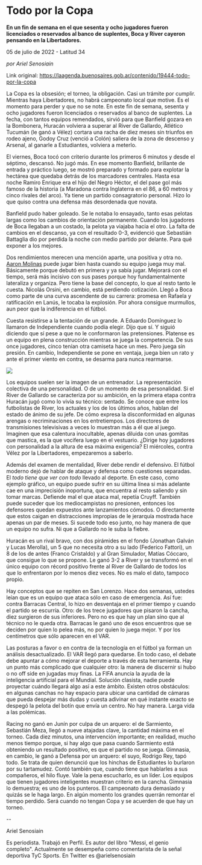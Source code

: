 # Todo por la Copa

**En un fin de semana en el que sesenta y ocho jugadores fueron licenciados o reservados al banco de suplentes, Boca y River cayeron pensando en la Libertadores.**

05 de julio de 2022 - Latitud 34

_por Ariel Senosiain_

Link original: https://laagenda.buenosaires.gob.ar/contenido/19444-todo-por-la-copa



La Copa es la obsesión; el torneo, la obligación. Casi un trámite por cumplir. Mientras haya Libertadores, no habrá campeonato local que motive. Es el momento para perder y que no se note. En este fin de semana, sesenta y ocho jugadores fueron licenciados o reservados al banco de suplentes. La fecha, con tantos equipos remendados, sirvió para que Banfield gozara en la Bombonera, Huracán volviera a superar al River de Gallardo, Atlético Tucumán (le ganó a Vélez) cortara una racha de diez meses sin triunfos en rodeo ajeno, Godoy Cruz (venció a Colón) saliera de la zona de descenso y Arsenal, al ganarle a Estudiantes, volviera a meterlo.




El viernes, Boca tocó con criterio durante los primeros 6 minutos y desde el séptimo, descansó. No jugó más. En ese momento Banfield, brillante de entrada y práctico luego, se mostró preparado y formado para explotar la hectárea que quedaba detrás de los marcadores centrales. Hasta esa noche Ramiro Enrique era el hijo del Negro Héctor, el del pase gol más famoso de la historia (a Maradona contra Inglaterra en el 86, a 60 metros y cinco rivales del arco). Ya tiene un partido consagratorio personal. Hizo lo que quiso contra una defensa más desordenada que novata.




Banfield pudo haber goleado. Se le notaba lo ensayado, tanto esas pelotas largas como los cambios de orientación permanente. Cuando los jugadores de Boca llegaban a un costado, la pelota ya viajaba hacia el otro. La falta de cambios en el descanso, ya con el resultado 0-3, evidenció que Sebastián Battaglia dio por perdida la noche con medio partido por delante. Para qué exponer a los mejores.




Dos rendimientos merecen una mención aparte, una positiva y otra no. [Aaron Molinas](https://www.youtube.com/watch?v=58VVbTiBaOE) puede jugar bien hasta cuando su equipo juega muy mal. Básicamente porque debutó en primera y ya sabía jugar. Mejorará con el tiempo, será más incisivo con sus pases porque hoy fundamentalmente lateraliza y organiza. Pero tiene la base del concepto, lo que al resto tanto le cuesta. Nicolás Orsini, en cambio, está perdiendo cotización. Llegó a Boca como parte de una curva ascendente de su carrera: promesa en Rafaela y ratificación en Lanús, le tocaba la explosión. Por ahora consigue murmullos, aun peor que la indiferencia en el fútbol.




Cuesta resistirse a la tentación de un grande. A Eduardo Domínguez lo llamaron de Independiente cuando podía elegir. Dijo que sí. Y siguió diciendo que sí pese a que no le conformaron las pretensiones. Platense es un equipo en plena construcción mientras se juega la competencia. De sus once jugadores, cinco tenían otra camiseta hace un mes. Pero juega sin presión. En cambio, Independiente se pone en ventaja, juega bien un rato y ante el primer viento en contra, se desarma para nunca rearmarse.




[![](https://img.youtube.com/vi/Gs1T_teE2Us/0.jpg)](https://www.youtube.com/watch?v=Gs1T_teE2Us)




Los equipos suelen ser la imagen de un entrenador. La representación colectiva de una personalidad. O de un momento de esa personalidad. Si el River de Gallardo se caracteriza por su ambición, en la primera etapa contra Huracán jugó como lo vivía su técnico: sentado. Se conoce que entre los futbolistas de River, los actuales y los de los últimos años, hablan del estado de ánimo de su jefe. De cómo expresa la disconformidad en algunas arengas o recriminaciones en los entretiempos. Los directores de transmisiones televisivas a veces lo muestran más a él que al juego. Imaginen que esa calentura inocultable, apenas diluida con unas gomitas que mastica, es la que vocifera luego en el vestuario. ¿Dirige hoy jugadores con personalidad a la altura de esa máxima exigencia? El miércoles, contra Vélez por la Libertadores, empezaremos a saberlo.




Además del examen de mentalidad, River debe rendir el defensivo. El fútbol moderno dejó de hablar de ataque y defensa como cuestiones separadas. El *todo tiene que ver con todo* llevado al deporte. En este caso, como ejemplo gráfico, un equipo puede sufrir en su última línea si más adelante cae en una imprecisión inoportuna, que encuentra al resto saliendo y sin tomar marcas. Defiende mal el que ataca mal, repetía Cruyff. También puede suceder que los mediocampistas no presionen, entonces los defensores quedan expuestos ante lanzamientos cómodos. O directamente que estos caigan en distracciones impropias de le jerarquía mostrada hace apenas un par de meses. Si sucede todo eso junto, no hay manera de que un equipo no sufra. Ni que a Gallardo no le suba la fiebre.




Huracán es un rival bravo, con dos pirámides en el fondo (Jonathan Galván y Lucas Merolla), un 5 que no necesita otro a su lado (Federico Fattori), un 8 de los de antes (Franco Cristaldo) y al Gran Simulador, Matías Cóccaro, que consigue lo que se propone. Le ganó 3-2 a River y se transformó en el único equipo con récord positivo frente al River de Gallardo de todos los que lo enfrentaron por lo menos diez veces. No es malo el dato, tampoco propio.




Hay conceptos que se repiten en San Lorenzo. Hace dos semanas, ustedes leían que es un equipo que ataca sólo en caso de emergencia. Así fue: contra Barracas Central, lo hizo en desventaja en el primer tiempo y cuando el partido se escurría. Otro: de los trece jugadores que pisaron la cancha, diez surgieron de sus inferiores. Pero no es que hay un plan sino que al técnico no le queda otra. Barracas le ganó uno de esos encuentros que se deciden por quien lo pelea más, no por quien lo juega mejor. Y por los centímetros que sólo aparecen en el VAR.




Las posturas a favor o en contra de la tecnología en el fútbol ya forman un análisis desactualizado. El VAR llegó para quedarse. En todo caso, el debate debe apuntar a cómo mejorar el deporte a través de esta herramienta. Hay un punto más complicado que cualquier otro: la manera de discernir si hubo o no off side en jugadas muy finas. La FIFA anuncia la ayuda de la inteligencia artificial para el Mundial. Solución clasista, nadie puede proyectar cuándo llegará algo así a este ámbito. Existen otros obstáculos: en algunas canchas no hay espacio para ubicar una cantidad de cámaras que pueda despejar más dudas y cuesta adivinar en qué instante exacto se despegó la pelota del botín que envía un centro. No hay manera. Larga vida a las polémicas.




Racing no ganó en Junín por culpa de un arquero: el de Sarmiento, Sebastián Meza, llegó a nueve atajadas clave, la cantidad máxima en el torneo. Cada diez minutos, una intervención importante; en realidad, mucho menos tiempo porque, si hay algo que pasa cuando Sarmiento está obteniendo un resultado positivo, es que el partido no se juega. Gimnasia, en cambio, le ganó a Defensa por un arquero: el suyo, Rodrigo Rey, tapó todo. Se trata de quien denunció que los hinchas de Estudiantes lo burlaron por su tartamudez. Contó también que, cuando tiene que hablarles a sus compañeros, el hilo fluye. Vale la pena escucharlo, es un líder. Los equipos que tienen jugadores inteligentes muestran criterio en la cancha. Gimnasia lo demuestra; es uno de los punteros. El campeonato dura demasiado y quizás se le haga largo. En algún momento los grandes querrán remontar el tiempo perdido. Será cuando no tengan Copa y se acuerden de que hay un torneo.




--




Ariel Senosiain




Es periodista. Trabajó en Perfil. Es autor del libro "Messi, el genio completo". Actualmente se desempeña como comentarista de la señal deportiva TyC Sports. En Twitter es @arielsenosiain



